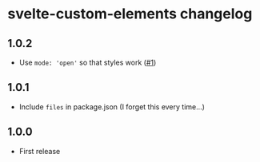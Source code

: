 # svelte-custom-elements changelog

## 1.0.2

* Use `mode: 'open'` so that styles work ([#1](https://github.com/sveltejs/svelte-custom-elements/issues/1))

## 1.0.1

* Include `files` in package.json (I forget this every time...)

## 1.0.0

* First release